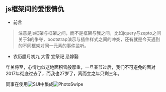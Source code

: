 ## js框架间的爱恨情仇

- 前言

> 注意是js框架与框架之间，而不是框架与我之间，比如jquery与zepto之间关于$的争夺，bootstrap演示与插件样式之间的冲突，还有就是今天遇到的不同框架对同一元素的事件监听。

- 农历腊月初九 大雪 宜祭祀 忌嫁娶

年关将至，心情也似这地面积雪般厚重，一旦春节过后，我们不可避免的面对2017年彻底过去了，而我也27岁了，离而立之年只剩三年。

同事在使用![SUI](http://m.sui.taobao.org/)中集成![PhotoSwipe](https://github.com/dimsemenov/PhotoSwipe)